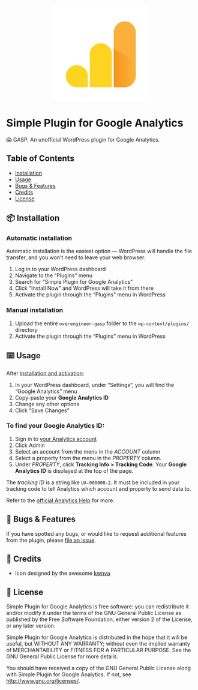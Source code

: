 <p align="center">
  <img width="256" height="256" src="https://raw.githubusercontent.com/over-engineer/gasp/master/assets/icon-256x256.png" />
</p>

# Simple Plugin for Google Analytics
😱 GASP. An unofficial WordPress plugin for Google Analytics.

## Table of Contents

* [Installation](#-installation)
* [Usage](#-usage)
* [Bugs & Features](#-bugs--features)
* [Credits](#-credits)
* [License](#-license)

## 📦 Installation

### Automatic installation

Automatic installation is the easiest option — WordPress will handle the file transfer, and you won’t need to leave your web browser.

1. Log in to your WordPress dashboard
2. Navigate to the “Plugins” menu
3. Search for “Simple Plugin for Google Analytics”
4. Click “Install Now” and WordPress will take it from there
5. Activate the plugin through the “Plugins” menu in WordPress

### Manual installation

1. Upload the entire `overengineer-gasp` folder to the `wp-content/plugins/` directory
2. Activate the plugin through the “Plugins” menu in WordPress

## ⌨️ Usage

After [installation and activation](#-installation):

1. In your WordPress dashboard, under “Settings”, you will find the “Google Analytics” menu
2. Copy-paste your **Google Analytics ID**
3. Change any other options
4. Click “Save Changes”

### To find your Google Analytics ID:

1. Sign in to [your Analytics account](https://analytics.google.com/)
2. Click Admin
3. Select an account from the menu in the *ACCOUNT* column
4. Select a property from the menu in the *PROPERTY* column.
5. Under *PROPERTY*, click **Tracking Info > Tracking Code**. Your **Google Analytics ID** is displayed at the top of the page.

The *tracking ID* is a string like `UA-000000-2`. It must be included in your tracking code to tell Analytics which account and property to send data to.

Refer to the [official Analytics Help](https://support.google.com/analytics/answer/1008080?hl=en#GAID) for more.

## 🐞 Bugs & Features

If you have spotted any bugs, or would like to request additional features from the plugin, please [file an issue](https://github.com/over-engineer/gasp/issues).

## 📙 Credits

- Icon designed by the awesome [kwnva](https://kwnva.design/)

## 📖 License

Simple Plugin for Google Analytics is free software: you can redistribute it and/or modify
it under the terms of the GNU General Public License as published by
the Free Software Foundation, either version 2 of the License, or
any later version.

Simple Plugin for Google Analytics is distributed in the hope that it will be useful,
but WITHOUT ANY WARRANTY; without even the implied warranty of
MERCHANTABILITY or FITNESS FOR A PARTICULAR PURPOSE. See the
GNU General Public License for more details.

You should have received a copy of the GNU General Public License
along with Simple Plugin for Google Analytics. If not, see <http://www.gnu.org/licenses/>.
